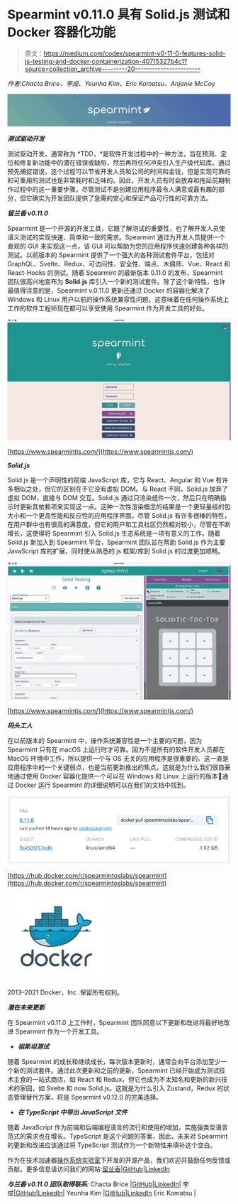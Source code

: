 # Spearmint v0.11.0 具有 Solid.js 测试和 Docker 容器化功能

> 原文：<https://medium.com/codex/spearmint-v0-11-0-features-solid-js-testing-and-docker-containerization-40715327b4c1?source=collection_archive---------20----------------------->

*作者:Chacta Brice、李成、Yeunha Kim、Eric Komatsu、Anjanie McCoy*

![](img/ff94eb41649d6bf9000ea93e7d5a733a.png)

***测试驱动开发***

测试驱动开发，通常称为 *TDD，*是软件开发过程中的一种方法，旨在预测、定位和修复新功能中的潜在错误或缺陷，然后再将任何冲突引入生产级代码库。通过预先捕捉错误，这个过程可以节省开发人员和公司的时间和金钱，但是实现可靠的和可重用的测试也是非常耗时和乏味的。因此，开发人员有时会放弃和拖延前期制作过程中的这一重要步骤。尽管测试不是创建应用程序最令人满意或最有趣的部分，但它确实为开发团队提供了急需的安心和保证产品可行性的可靠方法。

***留兰香 v0.11.0***

Spearmint 是一个开源的开发工具，它既了解测试的重要性，也了解开发人员使语义测试的实现快速、简单和一致的需求。Spearmint 通过为开发人员提供一个直观的 GUI 来实现这一点，该 GUI 可以帮助为您的应用程序快速创建各种各样的测试。以前版本的 Spearmint 提供了一个强大的各种测试套件平台，包括对 GraphQL、Svelte、Redux、可访问性、安全性、端点、木偶师、Vue、React 和 React-Hooks 的测试。随着 Spearmint 的最新版本 0.11.0 的发布，Spearmint 团队很高兴地宣布为 **Solid.js** 库引入一个新的测试套件。除了这个新特性，也许最值得注意的是，Spearmint v.0.11.0 更新还通过 Docker 的容器化解决了 Windows 和 Linux 用户以前的操作系统兼容性问题。这意味着在任何操作系统上工作的软件工程师现在都可以享受使用 Spearmint 作为开发工具的好处。

![](img/57a27e960817f11bb539e44c51e4011a.png)

[https://www.spearmintjs.com/](https://www.spearmintjs.com/)

***Solid.js***

Solid.js 是一个声明性的前端 JavaScript 库，它与 React、Angular 和 Vue 有许多相似之处，但它的区别在于它没有虚拟 DOM。与 React 不同，Solid.js 抛弃了虚拟 DOM，直接与 DOM 交互。Solid.js 通过只渲染组件一次，然后只在明确指示时更新其依赖项来实现这一点。这种一次性渲染概念的结果是一个更轻量级的包大小和一个更高性能和反应性的应用程序界面。尽管 Solid.js 有许多很棒的特性，在用户群中也有很高的满意度，但它的用户和工具社区仍然相对较小，尽管在不断增长，这使得将 Spearmint 引入 Solid.js 生态系统是一项有意义的工作。随着 Solid.js 新加入到 Spearmint 平台，Spearmint 团队旨在帮助 Solid.js 作为主要 JavaScript 库的扩展，同时使从熟悉的 js 框架/库到 Solid.js 的过渡更加顺畅。

![](img/4ca039d53115fc4da0a48ede877581f3.png)

[https://www.spearmintjs.com/](https://www.spearmintjs.com/)

***码头工人***

在以前版本的 Spearmint 中，操作系统兼容性是一个主要的问题，因为 Spearmint 只有在 macOS 上运行时才可靠。因为不是所有的软件开发人员都在 MacOS 环境中工作，所以提供一个与 OS 无关的应用程序是很重要的。这一直是应用程序中的一个关键弱点，也是当前更新推出的焦点，这就是为什么我们很自豪地通过使用 Docker 容器化提供一个可以在 Windows 和 Linux 上运行的版本🐳通过 Docker 运行 Spearmint 的详细说明可以在我们的文档中找到。

![](img/572b20825205b50431faeed85728b8d9.png)

[https://hub.docker.com/r/spearmintoslabs/spearmint](https://hub.docker.com/r/spearmintoslabs/spearmint)

![](img/86a845fd5af1fee48975f8cca1434ae6.png)

2013–2021 Docker，Inc .保留所有权利。

***潜在未来更新***

在 Spearmint v0.11.0 上工作时，Spearmint 团队同意以下更新和改进将最好地改进 Spearmint 作为一个开发工具。

*   ***祖斯坦测试***

随着 Spearmint 的成长和继续成长，每次版本更新时，通常会向平台添加至少一个新的测试套件。通过此次更新和之前的更新，Spearmint 已经开始成为测试技术主食的一站式商店，如 React 和 Redux，但它也成为不太知名和更新的新兴技术的家园，如 Svelte 和 now Solid.js。这就是为什么引入 Zustand，Redux 的状态管理替代方案，将是 Spearmint v0.12.0 的完美选择。

*   ***在 TypeScript 中导出 JavaScript 文件***

随着 JavaScript 作为前端和后端编程语言的流行和使用的增加，实施强类型语言范式的需求也在增长。TypeScript 是这个问题的答案，因此，未来对 Spearmint 的更新和改进应该通过将 TypeScript 测试作为一个新特性来填补这个空白。

作为在技术加速器[操作系统实验室](https://opensourcelabs.io/)下开发的开源产品，我们欢迎并鼓励任何反馈或贡献。更多信息请访问我们的网站:[留兰香](https://www.spearmintjs.com/)|[GitHub](https://github.com/open-source-labs/spearmint)|[LinkedIn](https://www.linkedin.com/company/spearmintjs/)

***与兰香 v0.11.0 团队取得联系:*** Chacta Brice |[GitHub](https://github.com/StaticShock93)|[LinkedIn](https://www.linkedin.com/in/chacta-isaacs-brice-258636ba/)|
李成|[GitHub](http://github.com/delacour124)|[LinkedIn](http://linkedin.com/in/li-cheng-76890540)|
Yeunha Kim |[GitHub](https://github.com/yeunhakim93)|[LinkedIn](https://www.linkedin.com/in/yeunhakim93/)
Eric Komatsu |